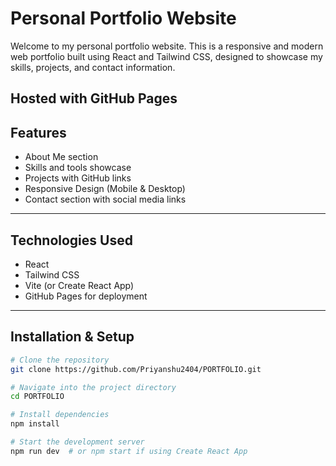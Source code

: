 # Personal Portfolio Website

Welcome to my personal portfolio website. This is a responsive and modern web portfolio built using React and Tailwind CSS, designed to showcase my skills, projects, and contact information.

Hosted with GitHub Pages
---

## Features

- About Me section  
- Skills and tools showcase  
- Projects with GitHub links  
- Responsive Design (Mobile & Desktop)  
- Contact section with social media links  

---

## Technologies Used

- React  
- Tailwind CSS  
- Vite (or Create React App)  
- GitHub Pages for deployment

---

## Installation & Setup

```bash
# Clone the repository
git clone https://github.com/Priyanshu2404/PORTFOLIO.git

# Navigate into the project directory
cd PORTFOLIO

# Install dependencies
npm install

# Start the development server
npm run dev  # or npm start if using Create React App
